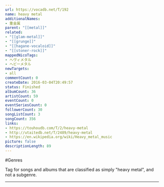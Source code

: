```yaml
---
url: https://vocadb.net/T/192
name: heavy metal
additionalNames: 
- 重金属
parent: "[[metal]]"
related:
- "[[glam-metal]]"
- "[[grunge]]"
- "[[hagane-vocaloid]]"
- "[[stoner-rock]]"
mappedNicoTags:
- へヴィメタル
- ヘビーメタル
newTargets:
- all
commentCount: 0
createDate: 2016-03-04T20:49:57
status: Finished
albumCount: 36
artistCount: 59
eventCount: 0
eventSeriesCount: 0
followerCount: 30
songListCount: 3
songCount: 356
links: 
- https://touhoudb.com/T/2/heavy-metal
- http://utaitedb.net/T/2489/heavy-metal
- https://en.wikipedia.org/wiki/Heavy_metal_music
picture: false
descriptionLength: 89
---
```


#Genres

Tag for songs and albums that are classified as simply "heavy metal", and not a subgenre.

---

